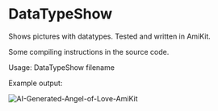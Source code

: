 # DataTypeShow

Shows pictures with datatypes. Tested and written in AmiKit.

Some compiling instructions in the source code.

Usage: DataTypeShow filename
  
Example output:
  
![AI-Generated-Angel-of-Love-AmiKit](https://user-images.githubusercontent.com/61118857/223284507-a47163ba-81ea-4dbc-8fc3-1cf45911ff0d.jpg)
